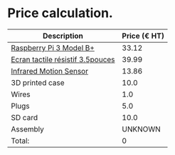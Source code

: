 # Price calculation.

| Description | Price (€ HT) |
| --- | --- |
| [Raspberry Pi 3 Model B+ ](https://fr.rs-online.com/web/p/kits-de-developpement-pour-processeurs-et-microcontroleurs/1373331/)  | 33.12 |
| [Ecran tactile résistif 3.5pouces](https://fr.rs-online.com/web/p/kits-de-developpement-pour-afficheurs-graphiques/1245487/) | 39.99 |
| [Infrared Motion Sensor ](https://fr.rs-online.com/web/p/kits-de-developpement-pour-processeurs-et-microcontroleurs/1947658?cm_mmc=FR-PLA-DS3A-_-google-_-CSS_FR_FR_Semi-conducteurs_Whoop-_-(FR:Whoop!)+Kits+de+d%C3%A9veloppement+pour+processeurs+et+microcontr%C3%B4leurs-_-1947658&matchtype=&pla-453953962047&gclid=CjwKCAjw_qb3BRAVEiwAvwq6Vp8L77nkOcenU-FgOrgCQ9pQLm_dltPsNkCPJWd_IxqZfe4c7SKXYRoCyX0QAvD_BwE&gclsrc=aw.ds) | 13.86 |
| 3D printed case | 10.0 |
| Wires | 1.0 |
| Plugs | 5.0 |
| SD card | 10.0 |
| Assembly | UNKNOWN |
|Total: | 0 |